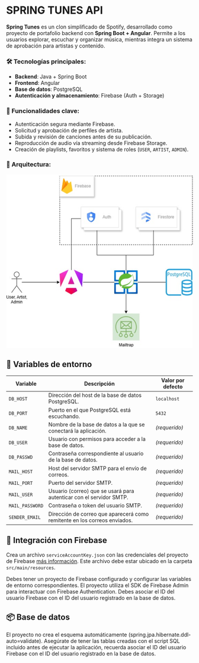 # SPRING TUNES API

**Spring Tunes** es un clon simplificado de Spotify, desarrollado como proyecto de portafolio backend con **Spring Boot + Angular**. Permite a los usuarios explorar, escuchar y organizar música, mientras integra un sistema de aprobación para artistas y contenido.

### 🛠 Tecnologías principales:

- **Backend**: Java + Spring Boot
- **Frontend**: Angular
- **Base de datos**: PostgreSQL
- **Autenticación y almacenamiento**: Firebase (Auth + Storage)

### 🔑 Funcionalidades clave:

- Autenticación segura mediante Firebase.
- Solicitud y aprobación de perfiles de artista.
- Subida y revisión de canciones antes de su publicación.
- Reproducción de audio vía streaming desde Firebase Storage.
- Creación de playlists, favoritos y sistema de roles (`USER`, `ARTIST`, `ADMIN`).

### 🚧 Arquitectura:

![spring tunes.jpg](spring%20tunes.jpg)

## 📝 Variables de entorno
| Variable        | Descripción                                                               | Valor por defecto |
| --------------- | ------------------------------------------------------------------------- | ---------------- |
| `DB_HOST`       | Dirección del host de la base de datos PostgreSQL.                        | `localhost`      |
| `DB_PORT`       | Puerto en el que PostgreSQL está escuchando.                              | `5432`           |
| `DB_NAME`       | Nombre de la base de datos a la que se conectará la aplicación.           | *(requerido)*    |
| `DB_USER`       | Usuario con permisos para acceder a la base de datos.                     | *(requerido)*    |
| `DB_PASSWD`     | Contraseña correspondiente al usuario de la base de datos.                | *(requerido)*    |
| `MAIL_HOST`     | Host del servidor SMTP para el envío de correos.                          | *(requerido)*    |
| `MAIL_PORT`     | Puerto del servidor SMTP.                                                 | *(requerido)*    |
| `MAIL_USER`     | Usuario (correo) que se usará para autenticar con el servidor SMTP.       | *(requerido)*    |
| `MAIL_PASSWORD` | Contraseña o token del usuario SMTP.                                      | *(requerido)*    |
| `SENDER_EMAIL`  | Dirección de correo que aparecerá como remitente en los correos enviados. | *(requerido)*    |

## 🔗 Integración con Firebase
Crea un archivo `serviceAccountKey.json` con las credenciales del proyecto de Firebase [más información](https://firebase.google.com/docs/admin/setup?hl=es-419#initialize-sdk). Este archivo debe estar ubicado en la carpeta `src/main/resources`.

Debes tener un proyecto de Firebase configurado y configurar las variables de entorno correspondientes. El proyecto utiliza el SDK de Firebase Admin para interactuar con Firebase Authentication.
Debes asociar el ID del usuario Firebase con el ID del usuario registrado en la base de datos.

## 📦 Base de datos
El proyecto no crea el esquema automáticamente (spring.jpa.hibernate.ddl-auto=validate). Asegúrate de tener las tablas creadas con el script SQL incluido antes de ejecutar la aplicación, recuerda asociar el ID del usuario Firebase con el ID del usuario registrado en la base de datos.